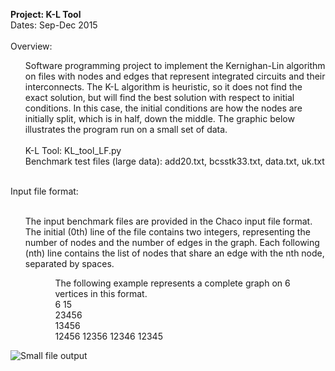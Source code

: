 <b>Project: K-L Tool</b><br>
Dates: Sep-Dec 2015<br><br>
Overview:<br>
<ul>
Software programming project to implement the Kernighan-Lin algorithm on files with nodes and edges that represent integrated circuits and their interconnects. The K-L algorithm is heuristic, so it does not find the exact solution, but will find the best solution with respect to initial conditions. In this case, the initial conditions are how the nodes are initially split, which is in half, down the middle. The graphic below illustrates the program run on a small set of data.<br><br>
K-L Tool: KL_tool_LF.py<br>
Benchmark test files (large data): add20.txt, bcsstk33.txt, data.txt, uk.txt<br><br> 
</ul>
Input file format:</b><br><br>
<ul>
The input benchmark files are provided in the Chaco input file format. The initial (0th) line of the file contains two integers, representing the number of nodes and the number of edges in the graph. Each following (nth) line contains the list of nodes that share an edge with the nth node, separated by spaces.<br>

<ul><ul>
The following example represents a complete graph on 6 vertices in this format.<br> 
6 15<br>
23456<br>
13456<br>
12456 12356 12346 12345<br>
</ul></ul></ul>

<img src="http://i68.tinypic.com/2lm6gw2.jpg" border="0" alt="Small file output"></a>
